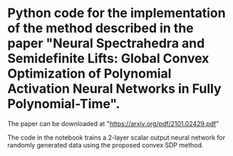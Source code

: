 # Python code for the implementation of the method described in the paper "Neural Spectrahedra and Semidefinite Lifts: Global Convex Optimization of Polynomial Activation Neural Networks in Fully Polynomial-Time".

The paper can be downloaded at "https://arxiv.org/pdf/2101.02429.pdf"

The code in the notebook trains a 2-layer scalar output neural network for randomly generated data using the proposed convex SDP method.
